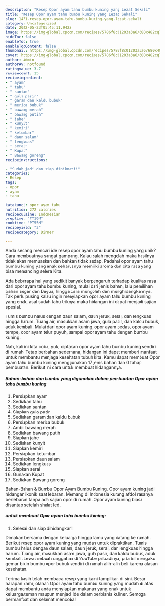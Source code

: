 ```yaml
---
description: "Resep Opor ayam tahu bumbu kuning yang Lezat Sekali"
title: "Resep Opor ayam tahu bumbu kuning yang Lezat Sekali"
slug: 1471-resep-opor-ayam-tahu-bumbu-kuning-yang-lezat-sekali
category: Uncategorized
date: 2022-05-23T05:45:11.942Z
image: https://img-global.cpcdn.com/recipes/5786f8c01203a3a6/680x482cq70/opor-ayam-tahu-bumbu-kuning-foto-resep-utama.jpg
hideToc: false
enableToc: true
enableTocContent: false
thumbnail: https://img-global.cpcdn.com/recipes/5786f8c01203a3a6/680x482cq70/opor-ayam-tahu-bumbu-kuning-foto-resep-utama.jpg
cover: https://img-global.cpcdn.com/recipes/5786f8c01203a3a6/680x482cq70/opor-ayam-tahu-bumbu-kuning-foto-resep-utama.jpg
author: Admin
authorAv: notfound
ratingvalue: 3.7
reviewcount: 15
recipeingredient:
- " ayam"
- " tahu"
- " santan"
- " gula pasir"
- " garam dan kaldu bubuk"
- " merica bubuk"
- " bawang merah"
- " bawang putih"
- " jahe"
- " kunyit"
- " kemiri"
- " ketumbar"
- " daun salam"
- " lengkuas"
- " serai"
- " Kupat"
- " Bawang goreng"
recipeinstructions:

- "Sudah jadi dan siap dinikmati!"
categories:
- Resep
tags:
- opor
- ayam
- tahu

katakunci: opor ayam tahu 
nutrition: 272 calories
recipecuisine: Indonesian
preptime: "PT18M"
cooktime: "PT55M"
recipeyield: "3"
recipecategory: Dinner

---
```





Anda sedang mencari ide resep opor ayam tahu bumbu kuning yang unik? Cara membuatnya sangat gampang. Kalau salah mengolah maka hasilnya tidak akan memuaskan dan bahkan tidak sedap. Padahal opor ayam tahu bumbu kuning yang enak seharusnya memiliki aroma dan cita rasa yang bisa memancing selera Kita.





Ada beberapa hal yang sedikit banyak berpengaruh terhadap kualitas rasa dari opor ayam tahu bumbu kuning, mulai dari jenis bahan, lalu pemilihan bahan segar dan Bagus, hingga cara mengolah dan menghidangkannya. Tak perlu pusing kalau ingin menyiapkan opor ayam tahu bumbu kuning yang enak,      asal sudah tahu triknya maka hidangan ini dapat menjadi sajian spesial.














Tumis bumbu halus dengan daun salam, daun jeruk, serai, dan lengkuas hingga harum. Tuang air, masukkan asam jawa, gula pasir, dan kaldu bubuk, aduk kembali. Mulai dari opor ayam kuning, opor ayam pedas, opor ayam tempe, opor ayam telur puyuh, sampai opor ayam tahu dengan bumbu kuning.






Nah, kali ini kita coba, yuk, ciptakan opor ayam tahu bumbu kuning sendiri di rumah. Tetap berbahan sederhana, hidangan ini dapat memberi manfaat untuk membantu menjaga kesehatan tubuh kita. Kamu dapat membuat Opor ayam tahu bumbu kuning menggunakan 17 jenis bahan dan 0 tahap pembuatan. Berikut ini cara untuk membuat hidangannya.

<!--inarticleads1-->

##### Bahan-bahan dan bumbu yang digunakan dalam pembuatan Opor ayam tahu bumbu kuning:

1. Persiapkan  ayam
1. Sediakan  tahu
1. Sediakan  santan
1. Siapkan  gula pasir
1. Sediakan  garam dan kaldu bubuk
1. Persiapkan  merica bubuk
1. Ambil  bawang merah
1. Sediakan  bawang putih
1. Siapkan  jahe
1. Sediakan  kunyit
1. Siapkan  kemiri
1. Persiapkan  ketumbar
1. Persiapkan  daun salam
1. Sediakan  lengkuas
1. Siapkan  serai
1. Gunakan  Kupat
1. Sediakan  Bawang goreng


Bahan-Bahan &amp; Bumbu Opor Ayam Bumbu Kuning. Opor ayam kuning jadi hidangan ikonik saat lebaran. Memang di Indonesia kurang afdol rasanya berlebaran tanpa ada sajian opor di rumah. Opor ayam kuning biasa disantap setelah shalat Ied. 

<!--inarticleads2-->

#####  untuk membuat Opor ayam tahu bumbu kuning:


1. Selesai dan siap dihidangkan!

Dimakan bersama dengan keluarga hingga tamu yang datang ke rumah. Berikut resep opor ayam kuning yang mudah untuk dipraktikan. Tumis bumbu halus dengan daun salam, daun jeruk, serai, dan lengkuas hingga harum. Tuang air, masukkan asam jawa, gula pasir, dan kaldu bubuk, aduk kembali. Lewat sebuah unggahan di YouTube pribadinya, pria ini mengaku gemar bikin bumbu opor bubuk sendiri di rumah alih-alih beli karena alasan kesehatan. 

Terima kasih telah membaca resep yang kami tampilkan di sini. Besar harapan kami, olahan Opor ayam tahu bumbu kuning yang mudah di atas dapat membantu anda menyiapkan makanan yang enak untuk keluarga/teman maupun menjadi ide dalam berbisnis kuliner. Semoga bermanfaat dan selamat mencoba!
